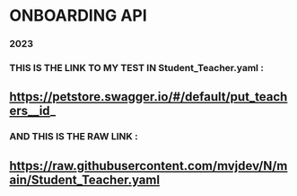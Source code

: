 # ONBOARDING API

### 2023

### THIS IS THE LINK TO MY TEST IN Student_Teacher.yaml : 

## https://petstore.swagger.io/#/default/put_teachers__id_

### AND THIS IS THE RAW LINK :

## https://raw.githubusercontent.com/mvjdev/N/main/Student_Teacher.yaml


